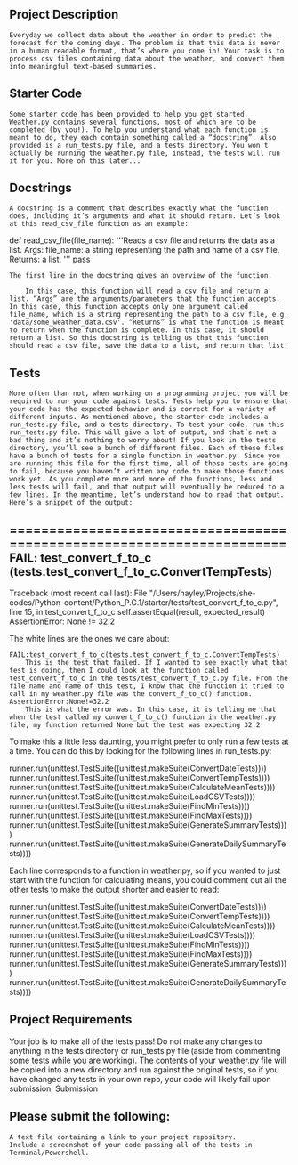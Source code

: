 ## Project Description

    Everyday we collect data about the weather in order to predict the forecast for the coming days. The problem is that this data is never in a human readable format, that’s where you come in! Your task is to process csv files containing data about the weather, and convert them into meaningful text-based summaries.

## Starter Code

    Some starter code has been provided to help you get started. Weather.py contains several functions, most of which are to be completed (by you!). To help you understand what each function is meant to do, they each contain something called a “docstring”. Also provided is a run_tests.py file, and a tests directory. You won't actually be running the weather.py file, instead, the tests will run it for you. More on this later...

## Docstrings

    A docstring is a comment that describes exactly what the function does, including it’s arguments and what it should return. Let’s look at this read_csv_file function as an example:

def read_csv_file(file_name):
      '''Reads a csv file and returns the data as a list.
      Args:
            file_name: a string representing the path and name of a csv file.
      Returns: a list.
      '''
      pass

    The first line in the docstring gives an overview of the function.

        In this case, this function will read a csv file and return a list. “Args” are the arguments/parameters that the function accepts. In this case, this function accepts only one argument called file_name, which is a string representing the path to a csv file, e.g. 'data/some_weather_data.csv'. “Returns” is what the function is meant to return when the function is complete. In this case, it should return a list. So this docstring is telling us that this function should read a csv file, save the data to a list, and return that list.

## Tests

    More often than not, when working on a programming project you will be required to run your code against tests. Tests help you to ensure that your code has the expected behavior and is correct for a variety of different inputs. As mentioned above, the starter code includes a run_tests.py file, and a tests directory. To test your code, run this run_tests.py file. This will give a lot of output, and that’s not a bad thing and it’s nothing to worry about! If you look in the tests directory, you’ll see a bunch of different files. Each of these files have a bunch of tests for a single function in weather.py. Since you are running this file for the first time, all of those tests are going to fail, because you haven’t written any code to make those functions work yet. As you complete more and more of the functions, less and less tests will fail, and that output will eventually be reduced to a few lines. In the meantime, let’s understand how to read that output. Here’s a snippet of the output:

======================================================================
FAIL: test_convert_f_to_c (tests.test_convert_f_to_c.ConvertTempTests)
----------------------------------------------------------------------
Traceback (most recent call last):
  File
"/Users/hayley/Projects/she-codes/Python-content/Python_P.C.1/starter/tests/test_convert_f_to_c.py", line
15, in test_convert_f_to_c
       self.assertEqual(result, expected_result)
AssertionError: None != 32.2

The white lines are the ones we care about:

    FAIL:test_convert_f_to_c(tests.test_convert_f_to_c.ConvertTempTests)
        This is the test that failed. If I wanted to see exactly what that test is doing, then I could look at the function called test_convert_f_to_c in the tests/test_convert_f_to_c.py file. From the file name and name of this test, I know that the function it tried to call in my weather.py file was the convert_f_to_c() function.
    AssertionError:None!=32.2
        This is what the error was. In this case, it is telling me that when the test called my convert_f_to_c() function in the weather.py file, my function returned None but the test was expecting 32.2

To make this a little less daunting, you might prefer to only run a few tests at a time. You can do this by looking for the following lines in run_tests.py:

runner.run(unittest.TestSuite((unittest.makeSuite(ConvertDateTests))))
runner.run(unittest.TestSuite((unittest.makeSuite(ConvertTempTests))))
runner.run(unittest.TestSuite((unittest.makeSuite(CalculateMeanTests))))
runner.run(unittest.TestSuite((unittest.makeSuite(LoadCSVTests))))
runner.run(unittest.TestSuite((unittest.makeSuite(FindMinTests))))
runner.run(unittest.TestSuite((unittest.makeSuite(FindMaxTests))))
runner.run(unittest.TestSuite((unittest.makeSuite(GenerateSummaryTests))))
runner.run(unittest.TestSuite((unittest.makeSuite(GenerateDailySummaryTests))))

Each line corresponds to a function in weather.py, so if you wanted to just start with the function for calculating means, you could comment out all the other tests to make the output shorter and easier to read:

runner.run(unittest.TestSuite((unittest.makeSuite(ConvertDateTests))))
runner.run(unittest.TestSuite((unittest.makeSuite(ConvertTempTests))))
runner.run(unittest.TestSuite((unittest.makeSuite(CalculateMeanTests))))
runner.run(unittest.TestSuite((unittest.makeSuite(LoadCSVTests))))
runner.run(unittest.TestSuite((unittest.makeSuite(FindMinTests))))
runner.run(unittest.TestSuite((unittest.makeSuite(FindMaxTests))))
runner.run(unittest.TestSuite((unittest.makeSuite(GenerateSummaryTests))))
runner.run(unittest.TestSuite((unittest.makeSuite(GenerateDailySummaryTests))))

## Project Requirements

Your job is to make all of the tests pass! Do not make any changes to anything in the tests directory or run_tests.py file (aside from commenting some tests while you are working). The contents of your weather.py file will be copied into a new directory and run against the original tests, so if you have changed any tests in your own repo, your code will likely fail upon submission.
Submission

## Please submit the following:

    A text file containing a link to your project repository.
    Include a screenshot of your code passing all of the tests in Terminal/Powershell.

